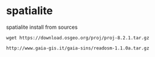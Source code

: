 # spatialite
spatialite install from sources


```
wget https://download.osgeo.org/proj/proj-8.2.1.tar.gz
```


```
http://www.gaia-gis.it/gaia-sins/readosm-1.1.0a.tar.gz
```
